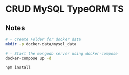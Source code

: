# CRUD MySQL TypeORM TS

## Notes

```sh
# - Create Folder for docker data
mkdir -p docker-data/mysql_data

# - Start the mongodb server using docker-compose
docker-compose up -d

npm install
```
